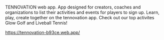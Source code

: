 TENNOVATION web app.  App designed for creators, coaches and organizations to list their activities and events for players to sign up.  Learn, play, create together on the tennovation app.  Check out our top activites Glow Golf and Liveball Tennis!


https://tennovation-b93ce.web.app/
